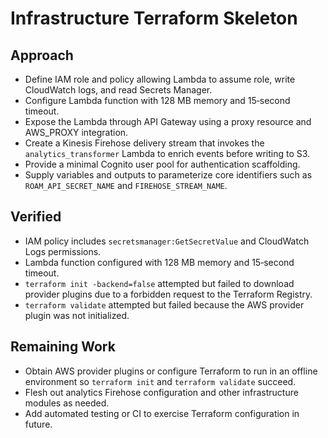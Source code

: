 # Infrastructure Terraform Skeleton

## Approach
- Define IAM role and policy allowing Lambda to assume role, write CloudWatch logs, and read Secrets Manager.
- Configure Lambda function with 128 MB memory and 15‑second timeout.
- Expose the Lambda through API Gateway using a proxy resource and AWS_PROXY integration.
- Create a Kinesis Firehose delivery stream that invokes the `analytics_transformer`
  Lambda to enrich events before writing to S3.
- Provide a minimal Cognito user pool for authentication scaffolding.
- Supply variables and outputs to parameterize core identifiers such as
  `ROAM_API_SECRET_NAME` and `FIREHOSE_STREAM_NAME`.

## Verified
- IAM policy includes `secretsmanager:GetSecretValue` and CloudWatch Logs permissions.
- Lambda function configured with 128 MB memory and 15‑second timeout.
- `terraform init -backend=false` attempted but failed to download provider plugins due to a forbidden request to the Terraform Registry.
- `terraform validate` attempted but failed because the AWS provider plugin was not initialized.

## Remaining Work
- Obtain AWS provider plugins or configure Terraform to run in an offline environment so `terraform init` and `terraform validate` succeed.
- Flesh out analytics Firehose configuration and other infrastructure modules as needed.
- Add automated testing or CI to exercise Terraform configuration in future.
